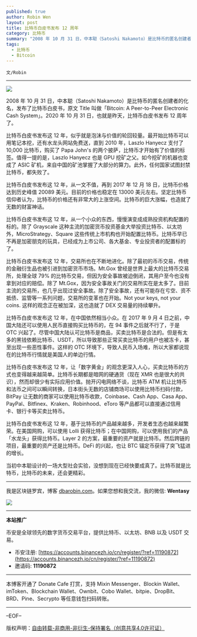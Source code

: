 ```yaml
---
published: true
author: Robin Wen
layout: post
title: 比特币白皮书发布 12 周年
category: 比特币
summary: "2008 年 10 月 31 日，中本聪（Satoshi Nakamoto）是比特币的匿名创建者的化名，发布了比特币白皮书，原文 Title 叫做「Bitcoin: A Peer-to-Peer Electronic Cash System」。2020 年 10 月 31 日，也就是昨天，比特币白皮书发布 12 周年了。当初中本聪设计的一场大型社会实验，没想到现在已经快要成真了。比特币就是比特币，比特币的未来，还会更精彩。"
tags:
  - 比特币
  - Bitcoin
---
```


`文/Robin`

***

![](https://cdn.dbarobin.com/avk5jrg.png)

2008 年 10 月 31 日，中本聪（Satoshi Nakamoto）是比特币的匿名创建者的化名，发布了比特币白皮书，原文 Title 叫做「Bitcoin: A Peer-to-Peer Electronic Cash System」。2020 年 10 月 31 日，也就是昨天，比特币白皮书发布 12 周年了。

比特币白皮书发布这 12 年，似乎就是泡沫与价值的轮回较量。最开始比特币可以用笔记本挖，还有水龙头网站免费送，直到 2010 年，Laszlo Hanyecz 支付了 10,000 比特币，购买了 Papa John's 的两个披萨，比特币才开始有了价值的标签。值得一提的是，Laszlo Hanyecz 也是 GPU 挖矿之父。如今挖矿的机器也变成了 ASIC 矿机，来自中国的矿池掌握了大部分的算力。此外，任何国家试图封禁比特币，都失败了。

比特币白皮书发布这 12 年，从一文不值，再到 2017 年 12 月 18 日，比特币价格达到历史峰值 20089 美元。目前的价格也稳定在 13000 美元左右。坚定比特币信仰者认为，比特币的价格还有非常大的上涨空间。比特币的巨大涨幅，也造就了无数的财富神话。

比特币白皮书发布这 12 年，从一个小众的东西，慢慢演变成成熟投资机构配置的标的。除了 Grayscale 这种主流的加密货币投资基金大举投资比特币、以太坊外，MicroStrategy、Square 这些传统上市机构也开始配置比特币。比特币早已不再是加密朋克的玩具，已经成为上市公司、各大基金、专业投资者的配置标的了。

比特币白皮书发布这 12 年，交易所也在不断地进化。除了最初的币币交易，传统的金融衍生品也被引进到加密货币市场。Mt.Gox 曾经是世界上最大的比特币交易所，处理全球 79% 的比特币交易，但因为安全事故被迫倒闭，其用户至今也没有拿到对应的赔偿。除了 Mt.Gox，因为安全事故关门的交易所实在是太多了。目前主流的交易所，也几乎出现过安全事故。除了安全事故，还有可能存在亏空、资不抵债、监管等一系列问题，交易所的变革也在开始。Not your keys, not your coins. 这样的观念正在被加深，这也造就了 DEX 交易量的持续攀升。

比特币白皮书发布这 12 年，在中国依然相当小众。在 2017 年 9 月 4 日之前，中国大陆还可以使用人民币直接购买比特币的，在 94 事件之后就不行了，于是 OTC 兴起了。尽管中国大陆认可比特币是商品，买卖比特币是合法的。但是有太多的黑钱依赖比特币、USDT，所以导致那些正常买卖比特币的用户也被冻卡，甚至出现一些恶性事件。这样的 OTC 环境下，导致人民币入场难，所以大家都说现在的比特币行情就是美国人的单边行情。

比特币白皮书发布这 12 年，让「数字黄金」的观念更深入人心，买卖比特币的方式也变得越来越简单。比特币长期都是暗网的硬通货（现在 XMR 也是很大的共识），然而却很少有实际应用价值。抛开闪电网络不谈，比特币 ATM 机让比特币和法币之间可以瞬间转换，日本街头无数的店铺商场可以使用比特币扫码付款，BitPay 让无数的商家可以使用比特币收款，Coinbase、Cash App、Casa App、PayPal、Bitfinex、Kraken、Robinhood、eToro 等产品都可以直接通过信用卡、银行卡等买卖比特币。

比特币白皮书发布这 12 年，基于比特币的产品越来越多，开发者生态也越来越繁荣。在美国网购，可以使用 Lolli 获得比特币；在中国网购，可以使用我们的产品「水龙头」获得比特币。Layer 2 的方案，最重要的资产就是比特币。然后跨链的项目，最重要的资产还是比特币。DeFi 的兴起，也让 BTC 锚定币获得了突飞猛进的增长。

当初中本聪设计的一场大型社会实验，没想到现在已经快要成真了。比特币就是比特币，比特币的未来，还会更精彩。

***

我是区块链罗宾，博客 [dbarobin.com](https://dbarobin.com/)。如果您想和我交流，我的微信: **Wentasy**

![](https://cdn.dbarobin.com/v4yywe2.png)

***

**本站推广**

币安是全球领先的数字货币交易平台，提供比特币、以太坊、BNB 以及 USDT 交易。

* 币安注册: [https://accounts.binancezh.io/cn/register/?ref=11190872](https://accounts.binancezh.io/cn/register/?ref=11190872)
* 邀请码: **11190872**

***

本博客开通了 Donate Cafe 打赏，支持 Mixin Messenger、Blockin Wallet、imToken、Blockchain Wallet、Ownbit、Cobo Wallet、bitpie、DropBit、BRD、Pine、Secrypto 等任意钱包扫码转账。

<center>
    <div class="--donate-button"
         data-button-id="f8b9df0d-af9a-460d-8258-d3f435445075"
    ></div>
</center>

***

–EOF–

版权声明：[自由转载-非商用-非衍生-保持署名（创意共享4.0许可证）](http://creativecommons.org/licenses/by-nc-nd/4.0/deed.zh)